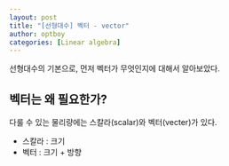 ```yaml
---
layout: post
title: "[선형대수] 벡터 - vector"
author: optboy
categories: [Linear algebra]
---
```


선형대수의 기본으로, 먼저 벡터가 무엇인지에 대해서 알아보았다. 

## 벡터는 왜 필요한가? 
다룰 수 있는 물리량에는 스칼라(scalar)와 벡터(vecter)가 있다.

- 스칼라 : 크기
- 벡터 : 크기 + 방향